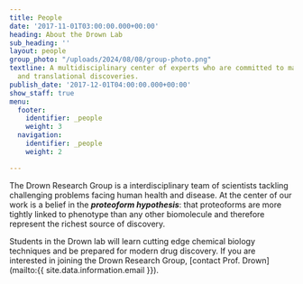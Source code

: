 ```yaml
---
title: People
date: '2017-11-01T03:00:00.000+00:00'
heading: About the Drown Lab
sub_heading: ''
layout: people
group_photo: "/uploads/2024/08/08/group-photo.png"
textline: A multidisciplinary center of experts who are committed to making both basic
  and translational discoveries.
publish_date: '2017-12-01T04:00:00.000+00:00'
show_staff: true
menu:
  footer:
    identifier: _people
    weight: 3
  navigation:
    identifier: _people
    weight: 2

---
```

The Drown Research Group is a interdisciplinary team of scientists tackling challenging problems facing human health and disease. At the center of our work is a belief in the **_proteoform hypothesis_**: that proteoforms are more tightly linked to phenotype than any other biomolecule and therefore represent the richest source of discovery.

Students in the Drown lab will learn cutting edge chemical biology techniques and be prepared for modern drug discovery. If you are interested in joining the Drown Research Group, [contact Prof. Drown](mailto:{{ site.data.information.email }}).